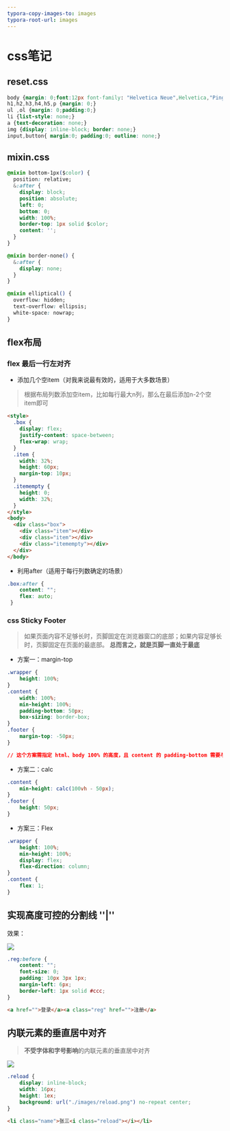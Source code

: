 ```yaml
---
typora-copy-images-to: images
typora-root-url: images
---
```


# css笔记

## reset.css

```css
body {margin: 0;font:12px font-family: "Helvetica Neue",Helvetica,"PingFang SC","Hiragino Sans GB","Microsoft YaHei","微软雅黑",Arial,sans-serif;;background: #fff;}
h1,h2,h3,h4,h5,p {margin: 0;}
ul ,ol {margin: 0;padding:0;}
li {list-style: none;}
a {text-decoration: none;}
img {display: inline-block; border: none;}
input,button{ margin:0; padding:0; outline: none;}
```

## mixin.css

```css
@mixin bottom-1px($color) {
  position: relative;
  &:after {
    display: block;
    position: absolute;
    left: 0;
    bottom: 0;
    width: 100%;
    border-top: 1px solid $color;
    content: '';
  }
}

@mixin border-none() {
  &:after {
    display: none;
  }
}

@mixin elliptical() {
  overflow: hidden;
  text-overflow: ellipsis;
  white-space: nowrap;
}
```



## flex布局

### flex 最后一行左对齐

* 添加几个空item（对我来说最有效的，适用于大多数场景） 

> 根据布局列数添加空item，比如每行最大n列，那么在最后添加n-2个空item即可

```html
<style>
  .box {
    display: flex;
    justify-content: space-between;
    flex-wrap: wrap;
  }
  .item {
    width: 32%;
    height: 60px;
    margin-top: 10px;
  }
  .itemempty {
    height: 0;
    width: 32%;
  }
</style>
<body>
  <div class="box">
    <div class="item"></div>
    <div class="item"></div>
    <div class="itemempty"></div>
  </div>
</body>
```

* 利用after（适用于每行列数确定的场景）

```css
.box:after {
    content: "";
    flex: auto;
 }
```



### css Sticky Footer

> 如果页面内容不足够长时，页脚固定在浏览器窗口的底部；如果内容足够长时，页脚固定在页面的最底部。
> **总而言之，就是页脚一直处于最底**

* 方案一：margin-top

```css
.wrapper {
    height: 100%;
}
.content {
    width: 100%;
    min-height: 100%;
    padding-bottom: 50px;
    box-sizing: border-box;
}
.footer {
    margin-top: -50px;
}

// 这个方案需指定 html、body 100% 的高度，且 content 的 padding-bottom 需要与 footer 的 height 一致
```

* 方案二：calc

```css
.content {
    min-height: calc(100vh - 50px);
}
.footer {
    height: 50px;
}
```

* 方案三：Flex

```css
.wrapper {
    height: 100%;
    min-height: 100%;
    display: flex;
    flex-direction: column;
}
.content {
    flex: 1;
}
```



## 实现高度可控的分割线 ''|''

效果：

![](/partition.png)

```css
.reg:before {
    content: "";
    font-size: 0;
    padding: 10px 3px 1px;
    margin-left: 6px;
    border-left: 1px solid #ccc;
}
```

```html
<a href="">登录</a><a class="reg" href="">注册</a>
```

## 内联元素的垂直居中对齐

> **不受字体和字号影响**的内联元素的垂直居中对齐

![](/css2.png)

```css
.reload {
    display: inline-block;
    width: 16px;
    height: 1ex;
    background: url("./images/reload.png") no-repeat center;
}
```

```html
<li class="name">张三<i class="reload"></i></li>
```

